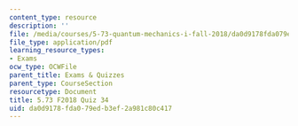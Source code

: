 ```yaml
---
content_type: resource
description: ''
file: /media/courses/5-73-quantum-mechanics-i-fall-2018/da0d9178fda079edb3ef2a981c80c417_MIT5_73F18_quiz34.pdf
file_type: application/pdf
learning_resource_types:
- Exams
ocw_type: OCWFile
parent_title: Exams & Quizzes
parent_type: CourseSection
resourcetype: Document
title: 5.73 F2018 Quiz 34
uid: da0d9178-fda0-79ed-b3ef-2a981c80c417
---
```

